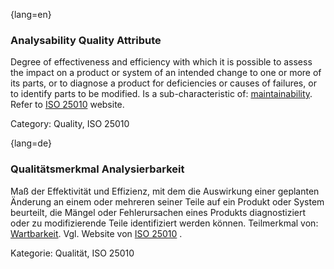 {lang=en}
### Analysability Quality Attribute
Degree of effectiveness and efficiency with which it is possible to assess the impact on a product or system of an intended change to one or more of its parts, or to diagnose a product for deficiencies or causes of failures, or to identify parts to be modified.
Is a sub-characteristic of: [maintainability](#term-maintainability-quality-attribute).
Refer to [ISO 25010](http://iso25000.com/index.php/en/iso-25000-standards/iso-25010) website.

Category: Quality, ISO 25010

{lang=de}
### Qualitätsmerkmal Analysierbarkeit

Maß der Effektivität und Effizienz, mit dem die Auswirkung einer
geplanten Änderung an einem oder mehreren seiner Teile auf ein Produkt
oder System beurteilt, die Mängel oder Fehlerursachen eines Produkts
diagnostiziert oder zu modifizierende Teile identifiziert werden
können. Teilmerkmal von: [Wartbarkeit](#term-maintainability-quality-attribute). Vgl. Website
von [ISO
25010](http://iso25000.com/index.php/en/iso-25000-standards/iso-25010)
.

Kategorie: Qualität, ISO 25010